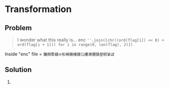 # Transformation

## Problem

> I wonder what this really is... enc `''.join([chr((ord(flag[i]) << 8) + ord(flag[i + 1])) for i in range(0, len(flag), 2)])`

Inside "enc" file = `灩捯䍔䙻ㄶ形楴獟楮獴㌴摟潦弸弲㘶㠴挲ぽ`

## Solution
1. 
